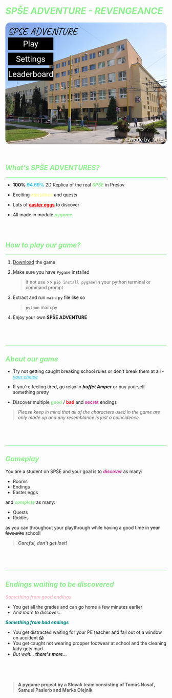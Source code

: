 # <i style="color: lightgreen">**SPŠE ADVENTURE - REVENGEANCE**</i>
<img src="img/title_screen.png" style="border-radius: 15px;"></img>
<div style="height: 15px"></div>

## <i style="color: lightgreen">**What's SPŠE ADVENTURES?**</i>
<hr style="background-color: lightgreen; border-radius: 3px">

- ~~**100%**~~ <b style="color: #33CCFF">**94.69%**</b> 2D Replica of the real <i style="color: lightgreen">***SPŠE***</i> in Prešov

- Exciting <i style="color: #FFFF99">***storylines***</i> and quests

- Lots of <u style="color: red"><b style="color: red">**easter eggs**</b></u> to discover 

- All made in module <i style="color: lightgreen">**pygame**</i>

<div style="height: 30px"></div>

## <i style="color: lightgreen">**How to play our game?**</i>

<hr style="background-color: lightgreen; border-radius: 3px">

1. <r>[Download](https://spse-po.edupage.org) </r> the game

2. Make sure you have `Pygame` installed
    > if not use >> `pip install pygame` in your python terminal or command prompt

3. Extract and run `main.py` file like so
    > `python` main.py 

4. Enjoy your own **SPŠE ADVENTURE**
<div style="height: 50px"></div>
<hr style="background-color: lightgreen">

## <i style="color: lightgreen">**About our game**</i>

- Try not getting caught breaking school rules or don't break them at all - <u style="color:#33CCFF"><i>your choice</i></u>

- If you're feeling tired, go relax in ***buffet Amper*** or buy yourself something pretty

- Discover multiple <b style="color: lightgreen">**good**</b> / <b style="color: red">bad</b> and <b style="color: #cc3399">secret</b> endings

> *Please keep in mind that all of the characters used in the game are only made up and any resemblance is just a coincidence.*

<div style="height: 50px"></div>
<hr style="background-color: lightgreen">

## <i style="color: lightgreen">**Gameplay**</i>
You are a student on SPŠE and your goal is to <i style="color: #cc3399">**discover**</i> as many:
- Rooms
- Endings
- Easter eggs

and <i style="color: lightgreen">**complete**</i> as many:
- Quests 
- Riddles

as you can throughout your playthrough while having a good time in ~~your favourite~~ school! <br>
> ***Careful, don't get lost!***
<div style="height: 50px"></div>
<hr style="background-color: lightgreen">

## <i style="color: lightgreen">**Endings waiting to be discovered**</i>

<i style="color: pink">**Something from good endings**</i>

- You get all the grades and can go home a few minutes earlier
- *And more to discover...*

<i style="color: teal">**Something from bad endings**</i>

- You get distracted waiting for your PE teacher and fall out of a window on accident 😱
- You get caught not wearing propper footwear at school and the cleaning lady gets mad
- *But wait... **there's more**...*

<div style="height: 50px"></div>

> **A pygame project by a Slovak team consisting of Tomáš Nosaľ, Samuel Pasierb and Marko Olejník**